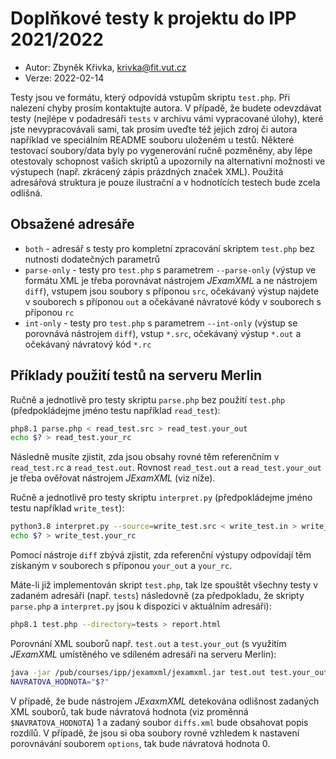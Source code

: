 # Doplňkové testy k projektu do IPP 2021/2022
* Autor: Zbyněk Křivka, krivka@fit.vut.cz
* Verze: 2022-02-14
  
Testy jsou ve formátu, který odpovídá vstupům skriptu `test.php`. Při nalezení chyby prosím kontaktujte autora. V případě, že budete odevzdávat testy (nejlépe v podadresáři `tests` v archivu vámi vypracované úlohy), které jste nevypracovávali sami, tak prosím uveďte též jejich zdroj či autora například ve speciálním README souboru uloženém u testů.
Některé testovací soubory/data byly po vygenerování ručně pozměněny, aby lépe otestovaly schopnost vašich skriptů a upozornily na alternativní možnosti ve výstupech (např. zkrácený zápis prázdných značek XML). Použitá adresářová struktura je pouze ilustrační a v hodnotících testech bude zcela odlišná.

## Obsažené adresáře
 * `both` - adresář s testy pro kompletní zpracování skriptem `test.php` bez nutnosti dodatečných parametrů
 * `parse-only` - testy pro `test.php` s parametrem `--parse-only` (výstup ve formátu XML je třeba porovnávat nástrojem *JExamXML* a ne nástrojem `diff`), vstupem jsou soubory s příponou `src`, očekávaný výstup najdete v souborech s příponou `out` a očekávané návratové kódy v souborech s příponou `rc`
 * `int-only` - testy pro `test.php` s parametrem `--int-only` (výstup se porovnává nástrojem `diff`), vstup `*.src`, očekávaný výstup `*.out` a očekávaný návratový kód `*.rc`
  
## Příklady použití testů na serveru Merlin

Ručně a jednotlivě pro testy skriptu `parse.php` bez použití `test.php` (předpokládejme jméno testu například `read_test`): 
```bash
php8.1 parse.php < read_test.src > read_test.your_out
echo $? > read_test.your_rc 
```
Následně musíte zjistit, zda jsou obsahy rovné těm referenčním v `read_test.rc` a `read_test.out`. Rovnost `read_test.out` a `read_test.your_out` je třeba ověřovat nástrojem *JExamXML* (viz níže).

Ručně a jednotlivě pro testy skriptu `interpret.py` (předpokládejme jméno testu například `write_test`): 
```bash
python3.8 interpret.py --source=write_test.src < write_test.in > write_test.your_out
echo $? > write_test.your_rc 
```
Pomocí nástroje `diff` zbývá zjistit, zda referenční výstupy odpovídají těm získaným v souborech s příponou `your_out` a `your_rc`.

Máte-li již implementován skript `test.php`, tak lze spouštět všechny testy v zadaném adresáři (např. `tests`) následovně (za předpokladu, že skripty `parse.php` a `interpret.py` jsou k dispozici v aktuálním adresáři):
```bash
php8.1 test.php --directory=tests > report.html 
```

Porovnání XML souborů např. `test.out` a `test.your_out` (s využitím *JExamXML* umístěného ve sdíleném adresáři na serveru Merlin):
```bash
java -jar /pub/courses/ipp/jexamxml/jexamxml.jar test.out test.your_out diffs.xml  /D /pub/courses/ipp/jexamxml/options
NAVRATOVA_HODNOTA="$?"
```
V případě, že bude nástrojem *JExaxmXML* detekována odlišnost zadaných XML souborů, tak bude návratová hodnota (viz proměnná `$NAVRATOVA_HODNOTA`) 1 a zadaný soubor `diffs.xml` bude obsahovat popis rozdílů. V případě, že jsou si oba soubory rovné vzhledem k nastavení porovnávání souborem `options`, tak bude návratová hodnota 0.
